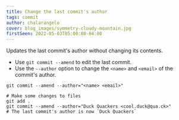 ```yaml
---
title: Change the last commit's author
tags: commit
author: chalarangelo
cover: blog_images/symmetry-cloudy-mountain.jpg
firstSeen: 2022-05-03T05:00:00-04:00
---
```


Updates the last commit's author without changing its contents.

- Use `git commit --amend` to edit the last commit.
- Use the `--author` option to change the `<name>` and `<email>` of the commit's author.

```shell
git commit --amend --author="<name> <email>"
```

```shell
# Make some changes to files
git add .
git commit --amend --author="Duck Quackers <cool.duck@qua.ck>"
# The last commit's author is now `Duck Quackers`
```
